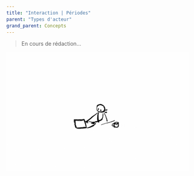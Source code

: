 ```yaml
---
title: "Interaction | Périodes"
parent: "Types d'acteur"
grand_parent: Concepts
---
```



> En cours de rédaction...

![SynApps](../../assets/under-progress.gif)
